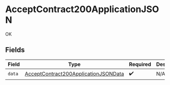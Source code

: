 # AcceptContract200ApplicationJSON

OK


## Fields

| Field                                                                                                   | Type                                                                                                    | Required                                                                                                | Description                                                                                             |
| ------------------------------------------------------------------------------------------------------- | ------------------------------------------------------------------------------------------------------- | ------------------------------------------------------------------------------------------------------- | ------------------------------------------------------------------------------------------------------- |
| `data`                                                                                                  | [AcceptContract200ApplicationJSONData](../../models/operations/acceptcontract200applicationjsondata.md) | :heavy_check_mark:                                                                                      | N/A                                                                                                     |